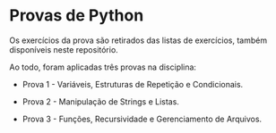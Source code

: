 # Provas de Python

Os exercícios da prova são retirados das listas de exercícios, também disponíveis neste repositório.

Ao todo, foram aplicadas três provas na disciplina:

- Prova 1 - Variáveis, Estruturas de Repetição e Condicionais.

- Prova 2 - Manipulação de Strings e Listas.

- Prova 3 - Funções, Recursividade e Gerenciamento de Arquivos.
